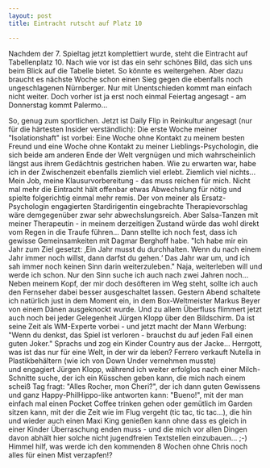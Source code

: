 ```yaml
---
layout: post
title: Eintracht rutscht auf Platz 10

---
```


Nachdem der 7. Spieltag jetzt komplettiert wurde, steht die Eintracht auf Tabellenplatz 10. Nach wie vor ist das ein sehr schönes Bild, das sich uns beim Blick auf die Tabelle bietet. So könnte es weitergehen. Aber dazu braucht es nächste Woche schon einen Sieg gegen die ebenfalls noch ungeschlagenen Nürnberger. Nur mit Unentschieden kommt man einfach nicht weiter. Doch vorher ist ja erst noch einmal Feiertag angesagt - am Donnerstag kommt Palermo...

So, genug zum sportlichen. Jetzt ist Daily Flip in Reinkultur angesagt (nur für die härtesten Insider verständlich): Die erste Woche meiner "Isolationshaft" ist vorbei: Eine Woche ohne Kontakt zu meinem besten Freund und eine Woche ohne Kontakt zu meiner Lieblings-Psychologin, die sich beide am anderen Ende der Welt vergnügen und mich wahrscheinlich längst aus ihrem Gedächtnis gestrichen haben. Wie zu erwarten war, habe ich in der Zwischenzeit ebenfalls ziemlich viel erlebt. Ziemlich viel nichts... Mein Job, meine Klausurvorbereitung - das muss reichen für mich. Nicht mal mehr die Eintracht hält offenbar etwas Abwechslung für nötig und spielte folgerichtig einmal mehr remis. Der von meiner als Ersatz-Psychologin engagierten Stardirigentin eingebrachte Therapievorschlag wäre demgegenüber zwar sehr abwechslungsreich. Aber Salsa-Tanzen mit meiner Therapeutin - in meinem derzeitigen Zustand würde das wohl direkt vom Regen in die Traufe führen... Dann stellte ich noch fest, dass ich gewisse Gemeinsamkeiten mit Dagmar Berghoff habe. "Ich habe mir ein Jahr zum Ziel gesetzt: ‚Ein Jahr musst du durchhalten. Wenn du nach einem Jahr immer noch willst, dann darfst du gehen.‘ Das Jahr war um, und ich sah immer noch keinen Sinn darin weiterzuleben." Naja, weiterleben will und werde ich schon. Nur den Sinn suche ich auch nach zwei Jahren noch... Neben meinem Kopf, der mir doch desöfteren im Weg steht, sollte ich auch den Fernseher dabei besser ausgeschaltet lassen. Gestern Abend schaltete ich natürlich just in dem Moment ein, in dem Box-Weltmeister Markus Beyer von einem Dänen ausgeknockt wurde. Und zu allem Überfluss flimmert jetzt auch noch bei jeder Gelegenheit Jürgen Klopp über den Bildschirm. Da ist seine Zeit als WM-Experte vorbei - und jetzt macht der Mann Werbung: "Wenn du denkst, das Spiel ist verloren - brauchst du auf jeden Fall einen guten Joker." Sprachs und zog ein Kinder Country aus der Jacke... Herrgott, was ist das nur für eine Welt, in der wir da leben? Ferrero verkauft Nutella in Plastikbehältern (wie ich von Down Under vernehmen musste) und engagiert Jürgen Klopp, während ich weiter erfolglos nach einer Milch-Schnitte suche, der ich ein Küsschen geben kann, die mich nach einem scheiß Tag fragt: "Alles Rocher, mon Cheri?", der ich dann guten Gewissens und ganz Happy-PhilHippo-like antworten kann: "Bueno!", mit der man einfach mal einen Pocket Coffee trinken gehen oder gemütlich im Garden sitzen kann, mit der die Zeit wie im Flug vergeht (tic tac, tic tac...), die hin und wieder auch einen Maxi King genießen kann ohne dass es gleich in einer Kinder Überraschung enden muss - und die mich vor allen Dingen davon abhält hier solche nicht jugendfreien Textstellen einzubauen... ;-) Himmel hilf, was werde ich den kommenden 8 Wochen ohne Chris noch alles für einen Mist verzapfen!?
